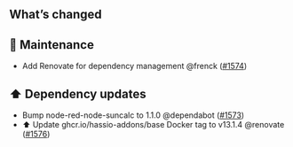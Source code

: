 ## What’s changed

## 🧰 Maintenance

- Add Renovate for dependency management @frenck ([#1574](https://github.com/hassio-addons/addon-node-red/pull/1574))

## ⬆️ Dependency updates

- Bump node-red-node-suncalc to 1.1.0 @dependabot ([#1573](https://github.com/hassio-addons/addon-node-red/pull/1573))
- ⬆️ Update ghcr.io/hassio-addons/base Docker tag to v13.1.4 @renovate ([#1576](https://github.com/hassio-addons/addon-node-red/pull/1576))
